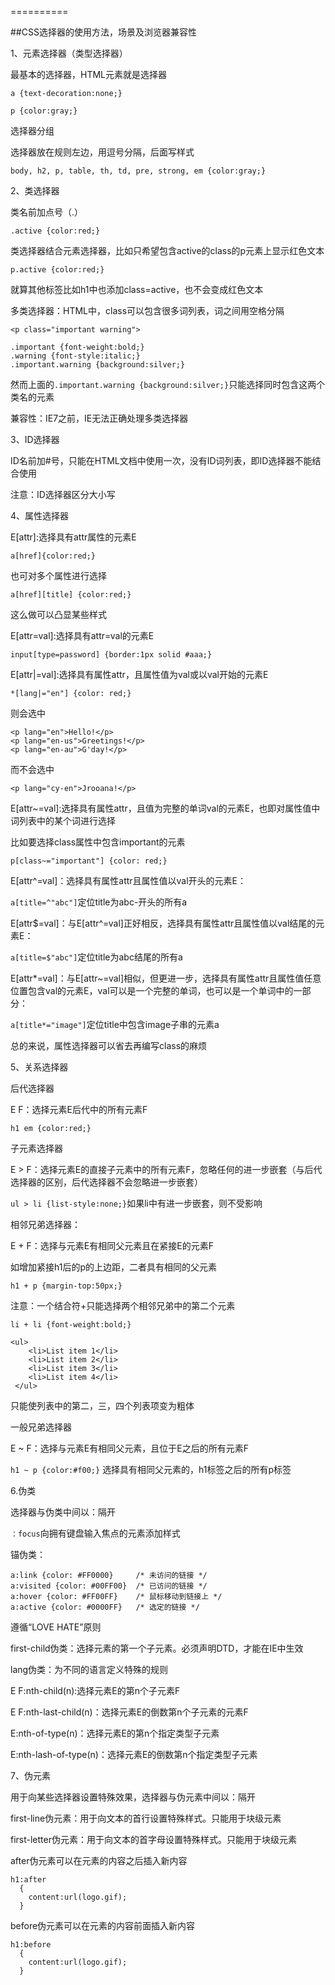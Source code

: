 ==========

##CSS选择器的使用方法，场景及浏览器兼容性

1、元素选择器（类型选择器）

最基本的选择器，HTML元素就是选择器

`a {text-decoration:none;}`

`p {color:gray;}`

选择器分组

选择器放在规则左边，用逗号分隔，后面写样式

`body, h2, p, table, th, td, pre, strong, em {color:gray;}`

2、类选择器

类名前加点号（.）

`.active {color:red;}`

类选择器结合元素选择器，比如只希望包含active的class的p元素上显示红色文本

`p.active {color:red;}`

就算其他标签比如h1中也添加class=active，也不会变成红色文本

多类选择器：HTML中，class可以包含很多词列表，词之间用空格分隔

`<p class="important warning">`

	.important {font-weight:bold;}
	.warning {font-style:italic;}
	.important.warning {background:silver;}

然而上面的`.important.warning {background:silver;}`只能选择同时包含这两个类名的元素

兼容性：IE7之前，IE无法正确处理多类选择器

3、ID选择器

ID名前加#号，只能在HTML文档中使用一次，没有ID词列表，即ID选择器不能结合使用

注意：ID选择器区分大小写

4、属性选择器

E[attr]:选择具有attr属性的元素E 

`a[href]{color:red;}`

也可对多个属性进行选择

`a[href][title] {color:red;}`

这么做可以凸显某些样式

E[attr=val]:选择具有attr=val的元素E

`input[type=password] {border:1px solid #aaa;}`

E[attr|=val]:选择具有属性attr，且属性值为val或以val开始的元素E

`*[lang|="en"] {color: red;}`

则会选中

	<p lang="en">Hello!</p>
	<p lang="en-us">Greetings!</p>
	<p lang="en-au">G'day!</p>

而不会选中

	<p lang="cy-en">Jrooana!</p>

E[attr~=val]:选择具有属性attr，且值为完整的单词val的元素E，也即对属性值中词列表中的某个词进行选择

比如要选择class属性中包含important的元素

`p[class~="important"] {color: red;}`

E[attr^=val]：选择具有属性attr且属性值以val开头的元素E：

`a[title=^"abc"]`定位title为abc-开头的所有a

E[attr$=val]：与E[attr^=val]正好相反，选择具有属性attr且属性值以val结尾的元素E：

`a[title=$"abc"]`定位title为abc结尾的所有a

E[attr*=val]：与E[attr~=val]相似，但更进一步，选择具有属性attr且属性值任意位置包含val的元素E，val可以是一个完整的单词，也可以是一个单词中的一部分：

`a[title*="image"]`定位title中包含image子串的元素a

总的来说，属性选择器可以省去再编写class的麻烦

5、关系选择器

后代选择器

E F：选择元素E后代中的所有元素F

`h1 em {color:red;}`

子元素选择器

E > F：选择元素E的直接子元素中的所有元素F，忽略任何的进一步嵌套（与后代选择器的区别，后代选择器不会忽略进一步嵌套）

`ul > li {list-style:none;}`如果li中有进一步嵌套，则不受影响

相邻兄弟选择器：

E + F：选择与元素E有相同父元素且在紧接E的元素F

如增加紧接h1后的p的上边距，二者具有相同的父元素

`h1 + p {margin-top:50px;}`

注意：一个结合符+只能选择两个相邻兄弟中的第二个元素

`li + li {font-weight:bold;}`

	<ul>
	    <li>List item 1</li>
	    <li>List item 2</li>
	    <li>List item 3</li>
		<li>List item 4</li>
	 </ul>

只能使列表中的第二，三，四个列表项变为粗体

一般兄弟选择器

E ~ F：选择与元素E有相同父元素，且位于E之后的所有元素F

`h1 ~ p {color:#f00;}` 选择具有相同父元素的，h1标签之后的所有p标签

6.伪类

选择器与伪类中间以：隔开

`：focus`向拥有键盘输入焦点的元素添加样式

锚伪类：

	a:link {color: #FF0000}		/* 未访问的链接 */
	a:visited {color: #00FF00}	/* 已访问的链接 */
	a:hover {color: #FF00FF}	/* 鼠标移动到链接上 */
	a:active {color: #0000FF}	/* 选定的链接 */

遵循“LOVE HATE”原则

first-child伪类：选择元素的第一个子元素。必须声明DTD，才能在IE中生效

lang伪类：为不同的语言定义特殊的规则

E F:nth-child(n):选择元素E的第n个子元素F

E F:nth-last-child(n)：选择元素E的倒数第n个子元素的元素F

E:nth-of-type(n)：选择元素E的第n个指定类型子元素

E:nth-lash-of-type(n)：选择元素E的倒数第n个指定类型子元素



7、伪元素

用于向某些选择器设置特殊效果，选择器与伪元素中间以：隔开

first-line伪元素：用于向文本的首行设置特殊样式。只能用于块级元素

first-letter伪元素：用于向文本的首字母设置特殊样式。只能用于块级元素

after伪元素可以在元素的内容之后插入新内容

	h1:after
	  {
	  	content:url(logo.gif);
	  }

before伪元素可以在元素的内容前面插入新内容

	h1:before
	  {
	  	content:url(logo.gif);
	  }

